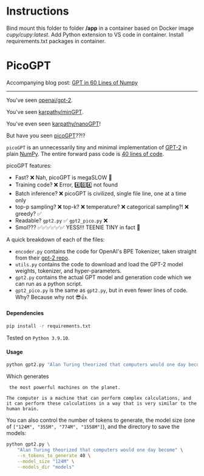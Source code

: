 # Instructions

Bind mount this folder to folder **/app** in a container based on Docker image _cupy/cupy:latest_.
Add Python extension to VS code in container.
Install requirements.txt packages in container.

# PicoGPT
Accompanying blog post: [GPT in 60 Lines of Numpy](https://jaykmody.com/blog/gpt-from-scratch/)

---

You've seen [openai/gpt-2](https://github.com/openai/gpt-2).

You've seen [karpathy/minGPT](https://github.com/karpathy/mingpt).

You've even seen [karpathy/nanoGPT](https://github.com/karpathy/nanogpt)!

But have you seen [picoGPT](https://github.com/jaymody/picoGPT)??!?

`picoGPT` is an unnecessarily tiny and minimal implementation of [GPT-2](https://d4mucfpksywv.cloudfront.net/better-language-models/language_models_are_unsupervised_multitask_learners.pdf) in plain [NumPy](https://numpy.org). The entire forward pass code is [40 lines of code](https://github.com/jaymody/picoGPT/blob/main/gpt2_pico.py#L3-L41).

picoGPT features:
* Fast? ❌ Nah, picoGPT is megaSLOW 🐌
* Training code? ❌ Error, 4️⃣0️⃣4️⃣ not found
* Batch inference? ❌ picoGPT is civilized, single file line, one at a time only
* top-p sampling? ❌ top-k? ❌ temperature? ❌ categorical sampling?! ❌ greedy? ✅
* Readable? `gpt2.py` ✅ `gpt2_pico.py` ❌
* Smol??? ✅✅✅✅✅✅ YESS!!! TEENIE TINY in fact 🤏

A quick breakdown of each of the files:

* `encoder.py` contains the code for OpenAI's BPE Tokenizer, taken straight from their [gpt-2 repo](https://github.com/openai/gpt-2/blob/master/src/encoder.py).
* `utils.py` contains the code to download and load the GPT-2 model weights, tokenizer, and hyper-parameters.
* `gpt2.py` contains the actual GPT model and generation code which we can run as a python script.
* `gpt2_pico.py` is the same as `gpt2.py`, but in even fewer lines of code. Why? Because why not 😎👍.

#### Dependencies
```bash
pip install -r requirements.txt
```
Tested on `Python 3.9.10`.

#### Usage
```bash
python gpt2.py "Alan Turing theorized that computers would one day become"
```

Which generates

```
 the most powerful machines on the planet.

The computer is a machine that can perform complex calculations, and it can perform these calculations in a way that is very similar to the human brain.
```

You can also control the number of tokens to generate, the model size (one of `["124M", "355M", "774M", "1558M"]`), and the directory to save the models:

```bash
python gpt2.py \
    "Alan Turing theorized that computers would one day become" \
    --n_tokens_to_generate 40 \
    --model_size "124M" \
    --models_dir "models"
```
